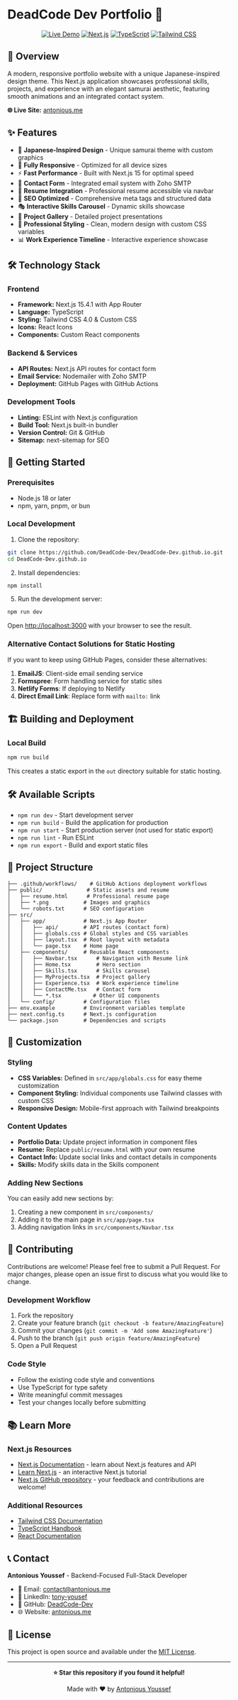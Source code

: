 # DeadCode Dev Portfolio 🥷

<div align="center">

[![Live Demo](https://img.shields.io/badge/Live-Demo-success?style=for-the-badge&logo=vercel)](https://antonious.me)
[![Next.js](https://img.shields.io/badge/Next.js-15.4.1-black?style=for-the-badge&logo=next.js)](https://nextjs.org)
[![TypeScript](https://img.shields.io/badge/TypeScript-blue?style=for-the-badge&logo=typescript)](https://www.typescriptlang.org/)
[![Tailwind CSS](https://img.shields.io/badge/Tailwind-CSS-38B2AC?style=for-the-badge&logo=tailwind-css)](https://tailwindcss.com/)

</div>

## 🌟 Overview

A modern, responsive portfolio website with a unique Japanese-inspired design theme. This Next.js application showcases professional skills, projects, and experience with an elegant samurai aesthetic, featuring smooth animations and an integrated contact system.

**🌐 Live Site:** [antonious.me](https://antonious.me)

## ✨ Features

- 🎨 **Japanese-Inspired Design** - Unique samurai theme with custom graphics
- 📱 **Fully Responsive** - Optimized for all device sizes
- ⚡ **Fast Performance** - Built with Next.js 15 for optimal speed
- 📧 **Contact Form** - Integrated email system with Zoho SMTP
- 🔗 **Resume Integration** - Professional resume accessible via navbar
- 🎯 **SEO Optimized** - Comprehensive meta tags and structured data
- 🎭 **Interactive Skills Carousel** - Dynamic skills showcase
- 💼 **Project Gallery** - Detailed project presentations
- 🌙 **Professional Styling** - Clean, modern design with custom CSS variables
- 📊 **Work Experience Timeline** - Interactive experience showcase

## 🛠️ Technology Stack

### Frontend
- **Framework:** Next.js 15.4.1 with App Router
- **Language:** TypeScript
- **Styling:** Tailwind CSS 4.0 & Custom CSS
- **Icons:** React Icons
- **Components:** Custom React components

### Backend & Services
- **API Routes:** Next.js API routes for contact form
- **Email Service:** Nodemailer with Zoho SMTP
- **Deployment:** GitHub Pages with GitHub Actions

### Development Tools
- **Linting:** ESLint with Next.js configuration
- **Build Tool:** Next.js built-in bundler
- **Version Control:** Git & GitHub
- **Sitemap:** next-sitemap for SEO

## 🚀 Getting Started

### Prerequisites

- Node.js 18 or later
- npm, yarn, pnpm, or bun

### Local Development

1. Clone the repository:
```bash
git clone https://github.com/DeadCode-Dev/DeadCode-Dev.github.io.git
cd DeadCode-Dev.github.io
```

2. Install dependencies:
```bash
npm install
```
5. Run the development server:
```bash
npm run dev
```

Open [http://localhost:3000](http://localhost:3000) with your browser to see the result.

### Alternative Contact Solutions for Static Hosting

If you want to keep using GitHub Pages, consider these alternatives:

1. **EmailJS**: Client-side email sending service
2. **Formspree**: Form handling service for static sites  
3. **Netlify Forms**: If deploying to Netlify
4. **Direct Email Link**: Replace form with `mailto:` link

## 🏗️ Building and Deployment

### Local Build
```bash
npm run build
```

This creates a static export in the `out` directory suitable for static hosting.
## 🛠️ Available Scripts

- `npm run dev` - Start development server
- `npm run build` - Build the application for production
- `npm run start` - Start production server (not used for static export)
- `npm run lint` - Run ESLint
- `npm run export` - Build and export static files

## 📁 Project Structure

```
├── .github/workflows/    # GitHub Actions deployment workflows
├── public/              # Static assets and resume
│   ├── resume.html      # Professional resume page
│   ├── *.png           # Images and graphics
│   └── robots.txt      # SEO configuration
├── src/
│   ├── app/            # Next.js App Router
│   │   ├── api/        # API routes (contact form)
│   │   ├── globals.css # Global styles and CSS variables
│   │   ├── layout.tsx  # Root layout with metadata
│   │   └── page.tsx    # Home page
│   ├── components/     # Reusable React components
│   │   ├── Navbar.tsx      # Navigation with Resume link
│   │   ├── Home.tsx        # Hero section
│   │   ├── Skills.tsx      # Skills carousel
│   │   ├── MyProjects.tsx  # Project gallery
│   │   ├── Experience.tsx  # Work experience timeline
│   │   ├── ContactMe.tsx   # Contact form
│   │   └── *.tsx          # Other UI components
│   └── config/         # Configuration files
├── env.example         # Environment variables template
├── next.config.ts      # Next.js configuration
└── package.json        # Dependencies and scripts
```

## 🎨 Customization

### Styling
- **CSS Variables:** Defined in `src/app/globals.css` for easy theme customization
- **Component Styling:** Individual components use Tailwind classes with custom CSS
- **Responsive Design:** Mobile-first approach with Tailwind breakpoints

### Content Updates
- **Portfolio Data:** Update project information in component files
- **Resume:** Replace `public/resume.html` with your own resume
- **Contact Info:** Update social links and contact details in components
- **Skills:** Modify skills data in the Skills component

### Adding New Sections
You can easily add new sections by:
1. Creating a new component in `src/components/`
2. Adding it to the main page in `src/app/page.tsx`
3. Adding navigation links in `src/components/Navbar.tsx`

## 🤝 Contributing

Contributions are welcome! Please feel free to submit a Pull Request. For major changes, please open an issue first to discuss what you would like to change.

### Development Workflow
1. Fork the repository
2. Create your feature branch (`git checkout -b feature/AmazingFeature`)
3. Commit your changes (`git commit -m 'Add some AmazingFeature'`)
4. Push to the branch (`git push origin feature/AmazingFeature`)
5. Open a Pull Request

### Code Style
- Follow the existing code style and conventions
- Use TypeScript for type safety
- Write meaningful commit messages
- Test your changes locally before submitting

## 📚 Learn More

### Next.js Resources
- [Next.js Documentation](https://nextjs.org/docs) - learn about Next.js features and API
- [Learn Next.js](https://nextjs.org/learn) - an interactive Next.js tutorial
- [Next.js GitHub repository](https://github.com/vercel/next.js) - your feedback and contributions are welcome!

### Additional Resources
- [Tailwind CSS Documentation](https://tailwindcss.com/docs)
- [TypeScript Handbook](https://www.typescriptlang.org/docs/)
- [React Documentation](https://react.dev)

## 📞 Contact

**Antonious Youssef** - Backend-Focused Full-Stack Developer

- 📧 Email: [contact@antonious.me](mailto:contact@antonious.me)
- 🔗 LinkedIn: [tony-yousef](https://www.linkedin.com/in/tony-yousef/)
- 🐙 GitHub: [DeadCode-Dev](https://github.com/DeadCode-Dev)
- 🌐 Website: [antonious.me](https://antonious.me)

## 📄 License

This project is open source and available under the [MIT License](LICENSE).

---

<div align="center">

**⭐ Star this repository if you found it helpful!**

Made with ❤️ by [Antonious Youssef](https://antonious.me)

</div>
